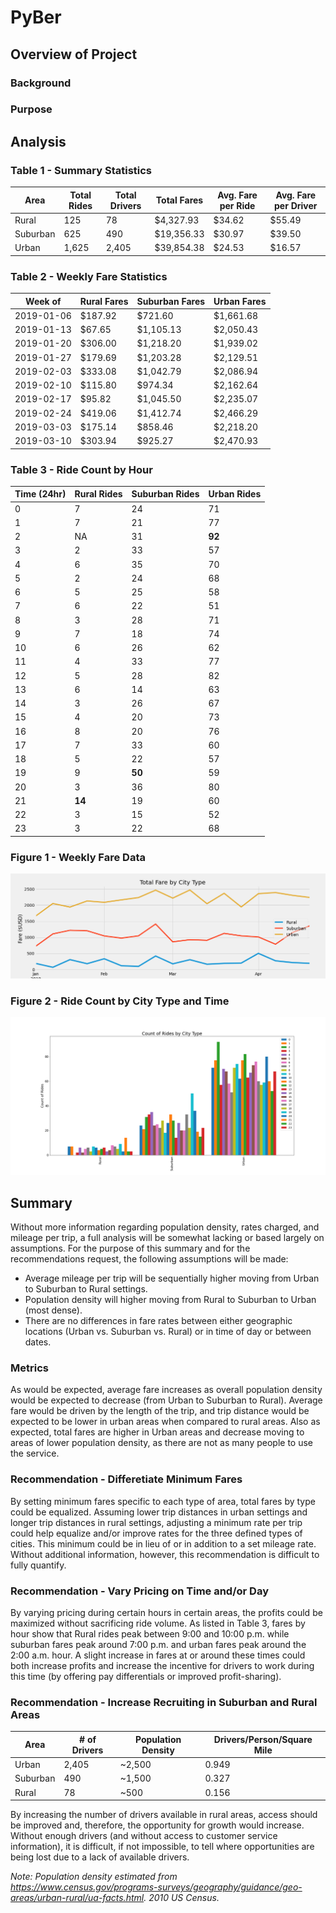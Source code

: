 # PyBer

## Overview of Project

### Background

### Purpose


## Analysis

### Table 1 - Summary Statistics
| Area | Total Rides | Total Drivers | Total Fares | Avg. Fare per Ride | Avg. Fare per Driver |
| ----- | ----- | ----- | ----- | ----- | ----- |
| Rural | 125 | 78 | $4,327.93 | $34.62 | $55.49 |
| Suburban | 625 | 490 | $19,356.33 | $30.97 | $39.50 |
| Urban | 1,625 | 2,405 | $39,854.38 | $24.53 | $16.57 |

### Table 2 - Weekly Fare Statistics
| Week of | Rural Fares | Suburban Fares | Urban Fares |
| ----- | ----- | ----- | ----- |
| 2019-01-06 | $187.92 | $721.60 | $1,661.68 |
| 2019-01-13 | $67.65 | $1,105.13 | $2,050.43 |
| 2019-01-20 | $306.00 | $1,218.20 | $1,939.02 |
| 2019-01-27 | $179.69 | $1,203.28 | $2,129.51 |
| 2019-02-03 | $333.08 | $1,042.79 | $2,086.94 |
| 2019-02-10 | $115.80 | $974.34 | $2,162.64 |
| 2019-02-17 | $95.82 | $1,045.50 | $2,235.07 |
| 2019-02-24 | $419.06 | $1,412.74 | $2,466.29 |
| 2019-03-03 | $175.14 | $858.46 | $2,218.20 |
| 2019-03-10 | $303.94 | $925.27 | $2,470.93 |

### Table 3 - Ride Count by Hour
| Time (24hr) | Rural Rides | Suburban Rides | Urban Rides |
| ----- | ----- | ----- | ----- |
| 0 | 7 | 24 | 71 |
| 1 | 7 | 21 | 77 |
| 2 | NA | 31 | **92** |
| 3 | 2 | 33 | 57 |
| 4 | 6 | 35 | 70 |
| 5 | 2 | 24 | 68 |
| 6 | 5 | 25 | 58 |
| 7 | 6 | 22 | 51 |
| 8 | 3 | 28 | 71 |
| 9 | 7 | 18 | 74 |
| 10 | 6 | 26 | 62 |
| 11 | 4 | 33 | 77 |
| 12 | 5 | 28 | 82 |
| 13 | 6 | 14 | 63 |
| 14 | 3 | 26 | 67 |
| 15 | 4 | 20 | 73 |
| 16 | 8 | 20 | 76 |
| 17 | 7 |33 | 60 |
| 18 | 5 | 22 | 57 |
| 19 | 9 | **50** | 59 |
| 20 | 3 | 36 | 80 |
| 21 | **14** | 19 | 60 |
| 22 | 3 | 15 | 52 |
| 23 | 3 | 22 | 68 |

### Figure 1 - Weekly Fare Data
<img src="https://github.com/gh-mrmoore/DataAnalytics/blob/main/Challenges/Challenge05/Analysis/Fig1_Total_Fare_by_City_Type.png" alt="Total Fare by City Type" />

### Figure 2 - Ride Count by City Type and Time
<img src="https://github.com/gh-mrmoore/DataAnalytics/blob/main/Challenges/Challenge05/Analysis/Fig2_Ride_Count_by_City_Type.png" alt="Ride Count by City Type and Time" />

## Summary

Without more information regarding population density, rates charged, and mileage per trip, a full analysis will be somewhat lacking or based largely on assumptions. For the purpose of this summary and for the recommendations request, the following assumptions will be made:
* Average mileage per trip will be sequentially higher moving from Urban to Suburban to Rural settings.
* Population density will higher moving from Rural to Suburban to Urban (most dense).
* There are no differences in fare rates between either geographic locations (Urban vs. Suburban vs. Rural) or in time of day or between dates.

### Metrics
As would be expected, average fare increases as overall population density would be expected to decrease (from Urban to Suburban to Rural). Average fare would be driven by the length of the trip, and trip distance would be expected to be lower in urban areas when compared to rural areas. Also as expected, total fares are higher in Urban areas and decrease moving to areas of lower population density, as there are not as many people to use the service.

### Recommendation - Differetiate Minimum Fares
By setting minimum fares specific to each type of area, total fares by type could be equalized. Assuming lower trip distances in urban settings and longer trip distances in rural settings, adjusting a minimum rate per trip could help equalize and/or improve rates for the three defined types of cities. This minimum could be in lieu of or in addition to a set mileage rate. Without additional information, however, this recommendation is difficult to fully quantify.

### Recommendation - Vary Pricing on Time and/or Day
By varying pricing during certain hours in certain areas, the profits could be maximized without sacrificing ride volume. As listed in Table 3, fares by hour show that Rural rides peak between 9:00 and 10:00 p.m. while suburban fares peak around 7:00 p.m. and urban fares peak around the 2:00 a.m. hour. A slight increase in fares at or around these times could both increase profits and increase the incentive for drivers to work during this time (by offering pay differentials or improved profit-sharing).

### Recommendation - Increase Recruiting in Suburban and Rural Areas
| Area | # of Drivers | Population Density | Drivers/Person/Square Mile |
| ----- | ----- | ----- | ----- |
| Urban | 2,405 | ~2,500 | 0.949 |
| Suburban | 490 | ~1,500 | 0.327 |
| Rural | 78 | ~500 | 0.156 |

By increasing the number of drivers available in rural areas, access should be improved and, therefore, the opportunity for growth would increase. Without enough drivers (and without access to customer service information), it is difficult, if not impossible, to tell where opportunities are being lost due to a lack of available drivers.

*Note: Population density estimated from https://www.census.gov/programs-surveys/geography/guidance/geo-areas/urban-rural/ua-facts.html. 2010 US Census.*